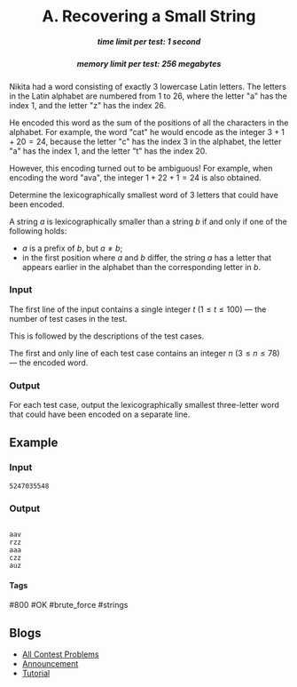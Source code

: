 <h1 style='text-align: center;'> A. Recovering a Small String</h1>

<h5 style='text-align: center;'>time limit per test: 1 second</h5>
<h5 style='text-align: center;'>memory limit per test: 256 megabytes</h5>

Nikita had a word consisting of exactly $3$ lowercase Latin letters. The letters in the Latin alphabet are numbered from $1$ to $26$, where the letter "a" has the index $1$, and the letter "z" has the index $26$.

He encoded this word as the sum of the positions of all the characters in the alphabet. For example, the word "cat" he would encode as the integer $3 + 1 + 20 = 24$, because the letter "c" has the index $3$ in the alphabet, the letter "a" has the index $1$, and the letter "t" has the index $20$.

However, this encoding turned out to be ambiguous! For example, when encoding the word "ava", the integer $1 + 22 + 1 = 24$ is also obtained.

Determine the lexicographically smallest word of $3$ letters that could have been encoded.

A string $a$ is lexicographically smaller than a string $b$ if and only if one of the following holds:

* $a$ is a prefix of $b$, but $a \ne b$;
* in the first position where $a$ and $b$ differ, the string $a$ has a letter that appears earlier in the alphabet than the corresponding letter in $b$.
### Input

The first line of the input contains a single integer $t$ ($1 \le t \le 100$) — the number of test cases in the test.

This is followed by the descriptions of the test cases.

The first and only line of each test case contains an integer $n$ ($3 \le n \le 78$) — the encoded word.

### Output

For each test case, output the lexicographically smallest three-letter word that could have been encoded on a separate line.

## Example

### Input


```text
5247035548
```
### Output

```text

aav
rzz
aaa
czz
auz

```


#### Tags 

#800 #OK #brute_force #strings 

## Blogs
- [All Contest Problems](../Codeforces_Round_925_(Div._3).md)
- [Announcement](../blogs/Announcement.md)
- [Tutorial](../blogs/Tutorial.md)
